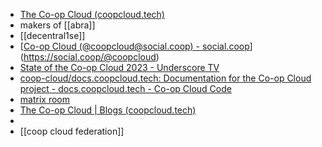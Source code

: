 - [The Co-op Cloud (coopcloud.tech)](https://coopcloud.tech/)
- makers of [[abra]]
- [[decentral1se]]
- [[Co-op Cloud (@coopcloud@social.coop) - social.coop](https://social.coop/@coopcloud)](https://social.coop/@coopcloud)
- [State of the Co-op Cloud 2023 - Underscore TV](https://tv.undersco.re/w/fNq9vX4oXThyuDbY3ae9vu)
- [coop-cloud/docs.coopcloud.tech: Documentation for the Co-op Cloud project - docs.coopcloud.tech - Co-op Cloud Code](https://git.coopcloud.tech/coop-cloud/docs.coopcloud.tech)
- [matrix room](https://matrix.to/#/#coopcloud:autonomic.zone?via=autonomic.zone)
- [The Co-op Cloud | Blogs (coopcloud.tech)](https://coopcloud.tech/blog/)
-
- [[coop cloud federation]]